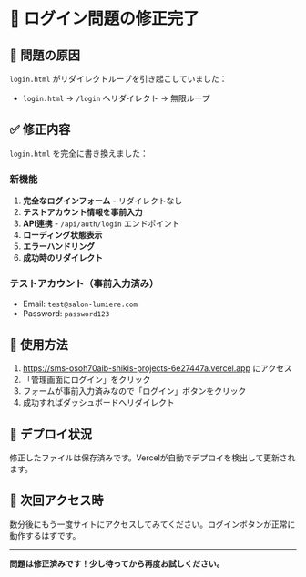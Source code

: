 # 🔧 ログイン問題の修正完了

## 🐛 **問題の原因**
`login.html` がリダイレクトループを引き起こしていました：
- `login.html` → `/login` へリダイレクト → 無限ループ

## ✅ **修正内容**
`login.html` を完全に書き換えました：

### 新機能
1. **完全なログインフォーム** - リダイレクトなし
2. **テストアカウント情報を事前入力**
3. **API連携** - `/api/auth/login` エンドポイント
4. **ローディング状態表示**
5. **エラーハンドリング**
6. **成功時のリダイレクト**

### テストアカウント（事前入力済み）
- Email: `test@salon-lumiere.com`
- Password: `password123`

## 🚀 **使用方法**

1. https://sms-osoh70aib-shikis-projects-6e27447a.vercel.app にアクセス
2. 「管理画面にログイン」をクリック
3. フォームが事前入力済みなので「ログイン」ボタンをクリック
4. 成功すればダッシュボードへリダイレクト

## 🔄 **デプロイ状況**

修正したファイルは保存済みです。Vercelが自動でデプロイを検出して更新されます。

## 📝 **次回アクセス時**

数分後にもう一度サイトにアクセスしてみてください。ログインボタンが正常に動作するはずです。

---

**問題は修正済みです！少し待ってから再度お試しください。**